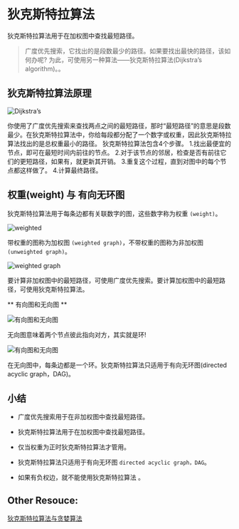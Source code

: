 # 狄克斯特拉算法

狄克斯特拉算法用于在加权图中查找最短路径。

> 广度优先搜索，它找出的是段数最少的路径。如果要找出最快的路径，该如何办呢? 为此，可使用另一种算法——狄克斯特拉算法(Dijkstra’s algorithm)。。

## 狄克斯特拉算法原理

![Dijkstra’s](http://img.pfan123.com/dkska.png)

你使用了广度优先搜索来查找两点之间的最短路径，那时“最短路径”的意思是段数最少。在狄克斯特拉算法中，你给每段都分配了一个数字或权重，因此狄克斯特拉算法找出的是总权重最小的路径。
狄克斯特拉算法包含4个步骤。
1.找出最便宜的节点，即可在最短时间内前往的节点。
2.对于该节点的邻居，检查是否有前往它们的更短路径，如果有，就更新其开销。
3.重复这个过程，直到对图中的每个节点都这样做了。
4.计算最终路径。

## 权重(weight) 与 有向无环图

狄克斯特拉算法用于每条边都有关联数字的图，这些数字称为权重 `(weight)`。

![weighted](http://img.pfan123.com/weight.png)

带权重的图称为加权图 `(weighted graph)`，不带权重的图称为非加权图 `(unweighted graph)`。

![weighted graph](http://img.pfan123.com/weightgraph.png)

要计算非加权图中的最短路径，可使用广度优先搜索。要计算加权图中的最短路径，可使用狄克斯特拉算法。

** 有向图和无向图 ** 

![有向图和无向图](http://img.pfan123.com/ross1.png)

无向图意味着两个节点彼此指向对方，其实就是环!

![有向图和无向图](http://img.pfan123.com/ross2.png)


在无向图中，每条边都是一个环。狄克斯特拉算法只适用于有向无环图(directed acyclic graph，DAG)。

## 小结

- 广度优先搜索用于在非加权图中查找最短路径。 

- 狄克斯特拉算法用于在加权图中查找最短路径。 

- 仅当权重为正时狄克斯特拉算法才管用。

- 狄克斯特拉算法只适用于有向无环图 `directed acyclic graph，DAG`。

- 如果有负权边，就不能使用狄克斯特拉算法 。


## Other Resouce:

[狄克斯特拉算法与贪婪算法](http://jartto.wang/2018/11/29/algorithm6/)
